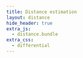 ```yaml
---
title: Distance estimation
layout: distance
hide_header: true
extra_js:
  - distance.bundle
extra_css:
  - differential
---
```

